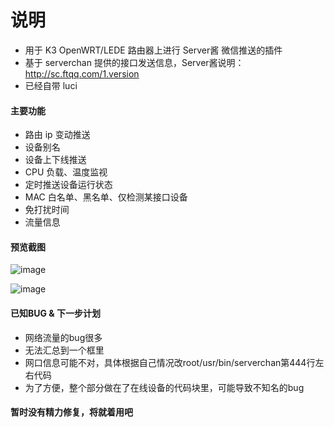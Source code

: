 # 说明
- 用于 K3 OpenWRT/LEDE 路由器上进行 Server酱 微信推送的插件
- 基于 serverchan 提供的接口发送信息，Server酱说明：http://sc.ftqq.com/1.version
- 已经自带 luci

#### 主要功能
- 路由 ip 变动推送
- 设备别名
- 设备上下线推送
- CPU 负载、温度监视
- 定时推送设备运行状态
- MAC 白名单、黑名单、仅检测某接口设备
- 免打扰时间
- 流量信息

#### 预览截图

![image](https://www.skeimg.com/u/20190813/17281668.png)

![image](https://www.skeimg.com/u/20190813/17281548.png)


#### 已知BUG & 下一步计划
- 网络流量的bug很多
- 无法汇总到一个框里
- 网口信息可能不对，具体根据自己情况改root/usr/bin/serverchan第444行左右代码
- 为了方便，整个部分做在了在线设备的代码块里，可能导致不知名的bug

#### 暂时没有精力修复，将就着用吧

